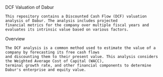 DCF Valuation of Dabur

    This repository contains a Discounted Cash Flow (DCF) valuation analysis of Dabur. The analysis includes projected
    financial metrics for the company over multiple fiscal years and evaluates its intrinsic value based on various factors.

Overview

    The DCF analysis is a common method used to estimate the value of a company by forecasting its free cash flows
    and discounting them to their present value. This analysis considers the Weighted Average Cost of Capital (WACC),
    terminal growth rate, and other financial components to determine Dabur's enterprise and equity value.

